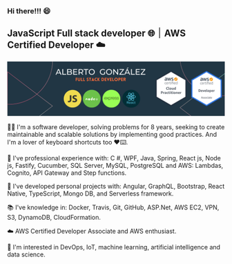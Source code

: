 ### Hi there!!! 😄
## JavaScript Full stack developer 🌐 ׀ AWS Certified Developer ☁️

![Background](download4.png)

👋🏻 I'm a software developer, solving problems for 8 years, seeking to create maintainable and scalable solutions by implementing good practices. And I'm a lover of keyboard shortcuts too ❤️⌨️. 

👔 I've professional experience with: C #, WPF, Java, Spring, React js, Node js, Fastify, Cucumber, SQL Server, MySQL, PostgreSQL and AWS: Lambdas, Cognito, API Gateway and Step functions.

💼 I've developed personal projects with: Angular, GraphQL, Bootstrap, React Native, TypeScript, Mongo DB, and Serverless framework.

📚 I've knowledge in: Docker, Travis, Git, GitHub, ASP.Net, AWS EC2, VPN, S3, DynamoDB, CloudFormation.

☁️ AWS Certified Developer Associate and AWS enthusiast.

📖 I'm interested in DevOps, IoT, machine learning, artificial intelligence and data science.

<!--
**gbeto21/gbeto21** is a ✨ _special_ ✨ repository because its `README.md` (this file) appears on your GitHub profile.

Here are some ideas to get you started:

- 🔭 I’m currently working on ...
- 🌱 I’m currently learning ...
- 👯 I’m looking to collaborate on ...
- 🤔 I’m looking for help with ...
- 💬 Ask me about ...
- 📫 How to reach me: ...
- 😄 Pronouns: ...
- ⚡ Fun fact: ...
-->
